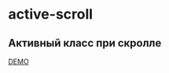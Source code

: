 # active-scroll
Активный класс при скролле
--------------------------
[DEMO](https://artemtolmachev.github.io/active-scroll/)
